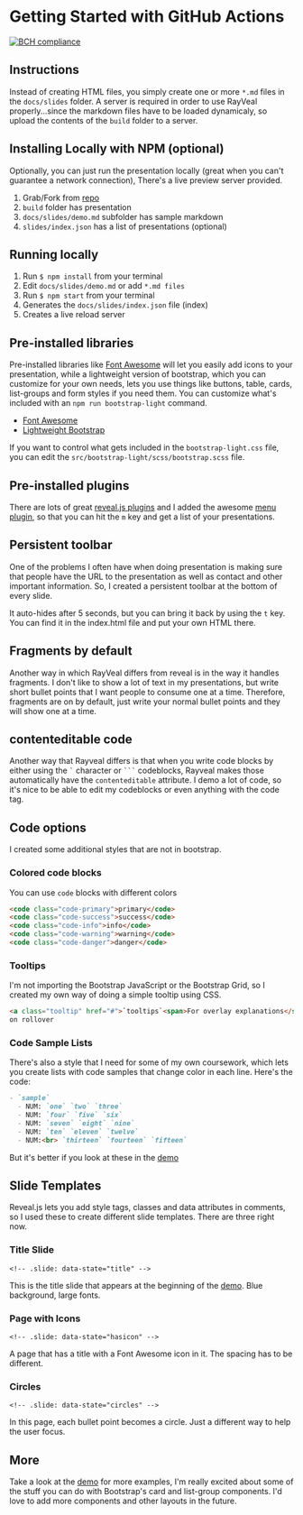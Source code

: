 # Getting Started with GitHub Actions

[![BCH compliance](https://bettercodehub.com/edge/badge/adilshehzad786/Getting-Started-with-GitHub-Actions?branch=main&token=d8548b37172a69e20ed8b0bb885dcb66328dff30)](https://bettercodehub.com/)

## Instructions

Instead of creating HTML files, you simply create one or more `*.md` files in
the `docs/slides` folder. A server is required in order to use RayVeal
properly...since the markdown files have to be loaded dynamicaly, so upload the
contents of the `build` folder to a server.

## Installing Locally with NPM (optional)

Optionally, you can just run the presentation locally (great when you can't
guarantee a network connection), There's a live preview server provided.

1. Grab/Fork from [repo](http://github.com/planetoftheweb/rayveal)
1. `build` folder has presentation
1. `docs/slides/demo.md` subfolder has sample markdown
1. `slides/index.json` has a list of presentations (optional)

## Running locally

1. Run `$ npm install` from your terminal
1. Edit `docs/slides/demo.md` or add `*.md files`
1. Run `$ npm start` from your terminal
1. Generates the `docs/slides/index.json` file (index)
1. Creates a live reload server

## Pre-installed libraries

Pre-installed libraries like [Font Awesome](https://fontawesome.com/?from=io)
will let you easily add icons to your presentation, while a lightweight version
of bootstrap, which you can customize for your own needs, lets you use things
like buttons, table, cards, list-groups and form styles if you need them. You
can customize what's included with an `npm run bootstrap-light` command.

- [Font Awesome](https://fontawesome.com/?from=io)
- [Lightweight Bootstrap](https://getbootstrap.com)

If you want to control what gets included in the `bootstrap-light.css` file, you
can edit the `src/bootstrap-light/scss/bootstrap.scss` file.

## Pre-installed plugins

There are lots of great
[reveal.js plugins](https://github.com/hakimel/reveal.js/wiki/Plugins,-Tools-and-Hardware)
and I added the awesome
[menu plugin](https://github.com/denehyg/reveal.js-menu), so that you can hit
the `m` key and get a list of your presentations.

## Persistent toolbar

One of the problems I often have when doing presentation is making sure that
people have the URL to the presentation as well as contact and other important
information. So, I created a persistent toolbar at the bottom of every slide.

It auto-hides after 5 seconds, but you can bring it back by using the `t` key.
You can find it in the index.html file and put your own HTML there.

## Fragments by default

Another way in which RayVeal differs from reveal is in the way it handles
fragments. I don't like to show a lot of text in my presentations, but write
short bullet points that I want people to consume one at a time. Therefore,
fragments are on by default, just write your normal bullet points and they will
show one at a time.

## contenteditable code

Another way that Rayveal differs is that when you write code blocks by either
using the <code>&grave;</code> character or <code>&grave;&grave;&grave;</code>
codeblocks, Rayveal makes those automatically have the `contenteditable`
attribute. I demo a lot of code, so it's nice to be able to edit my codeblocks
or even anything with the code tag.

## Code options

I created some additional styles that are not in bootstrap.

### Colored code blocks

You can use `code` blocks with different colors

```html
<code class="code-primary">primary</code>
<code class="code-success">success</code>
<code class="code-info">info</code>
<code class="code-warning">warning</code>
<code class="code-danger">danger</code>
```

### Tooltips

I'm not importing the Bootstrap JavaScript or the Bootstrap Grid, so I created
my own way of doing a simple tooltip using CSS.

```html
<a class="tooltip" href="#">`tooltips`<span>For overlay explanations</span></a>
on rollover
```

### Code Sample Lists

There's also a style that I need for some of my own coursework, which lets you
create lists with code samples that change color in each line. Here's the code:

```md
- `sample`
  - NUM: `one` `two` `three`
  - NUM: `four` `five` `six`
  - NUM: `seven` `eight` `nine`
  - NUM: `ten` `eleven` `twelve`
  - NUM:<br> `thirteen` `fourteen` `fifteen`
```

But it's better if you look at these in the [demo](https://rayveal.tech)

## Slide Templates

Reveal.js lets you add style tags, classes and data attributes in comments, so I
used these to create different slide templates. There are three right now.

### Title Slide

`<!-- .slide: data-state="title" -->`

This is the title slide that appears at the beginning of the
[demo](https://rayveal.tech). Blue background, large fonts.

### Page with Icons

`<!-- .slide: data-state="hasicon" -->`

A page that has a title with a Font Awesome icon in it. The spacing has to be
different.

### Circles

`<!-- .slide: data-state="circles" -->`

In this page, each bullet point becomes a circle. Just a different way to help
the user focus.

## More

Take a look at the [demo](https://rayveal.tech) for more examples, I'm really
excited about some of the stuff you can do with Bootstrap's card and list-group
components. I'd love to add more components and other layouts in the future.
